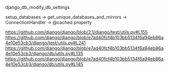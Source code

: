 django_db_modify_db_settings

setup_databases -> get_unique_databases_and_mirrors -> ConnectionHandler -> @cached property


https://github.com/django/django/blob/2.1/django/test/utils.py#L155
https://github.com/django/django/blob/e7ad40fcf4b103bb5134f6a94eb86a4e10e53cb3/django/test/utils.py#L241
https://github.com/django/django/blob/e7ad40fcf4b103bb5134f6a94eb86a4e10e53cb3/django/db/utils.py#L135
https://github.com/django/django/blob/e7ad40fcf4b103bb5134f6a94eb86a4e10e53cb3/django/db/utils.py#L145
